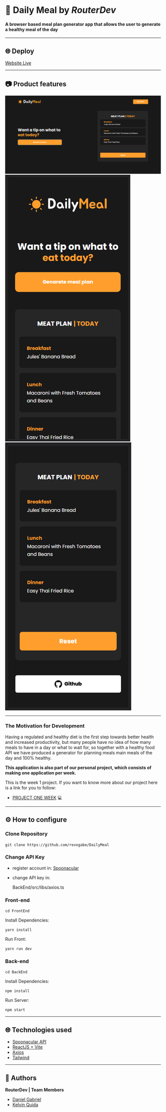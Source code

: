 # 🥞 Daily Meal by _RouterDev_

#### **A browser based meal plan generator app** that allows the user to generate a healthy meal of the day

---
## 🌐 Deploy

[Website Live](daily-meal.vercel.app)

---

## 📷 Product features

![Web Version](FrontEnd/src/assets/Homepage.png)
![Mobile Version2](FrontEnd/src/assets/Mobile%20Top.png) ![Mobile Version](FrontEnd/src/assets/Mobile%20Bottom.png)

---

### The Motivation for Development

Having a regulated and healthy diet is the first step towards better health and increased productivity, but many people have no idea of ​​how many meals to have in a day or what to wait for, so together with a healthy food API we have produced a generator for planning meals main meals of the day and 100% healthy.

**This application is also part of our personal project, which consists of making one application per week.**

This is the week 1 project. If you want to know more about our project here is a link for you to follow:

- [PROJECT ONE WEEK](https://github.com/aquiname) 💻

---

## ⚙️ How to configure

### Clone Repository

    git clone https://github.com/revogabe/DailyMeal
    
### Change API Key
- register account in: [Spoonacular](https://spoonacular.com/)
- change API key in:

    BackEnd/src/libs/axios.ts

### Front-end

    cd FrontEnd

Install Dependencies:

    yarn install

Run Front:

    yarn run dev

### Back-end

    cd BackEnd

Install Dependencies:

    npm install

Run Server:

    npm start

---

## 🌐 Technologies used

- [Spoonacular API](https://spoonacular.com/)
- [ReactJS + Vite](https://vitejs.dev/)
- [Axios](https://axios-http.com/)
- [Tailwind](https://tailwindcss.com/)

---

## 🙋 Authors

**RouterDev | Team Members**

- [Daniel Gabriel](https://github.com/revogabe)
- [Kelvin Quida](https://github.com/kazz2433)
